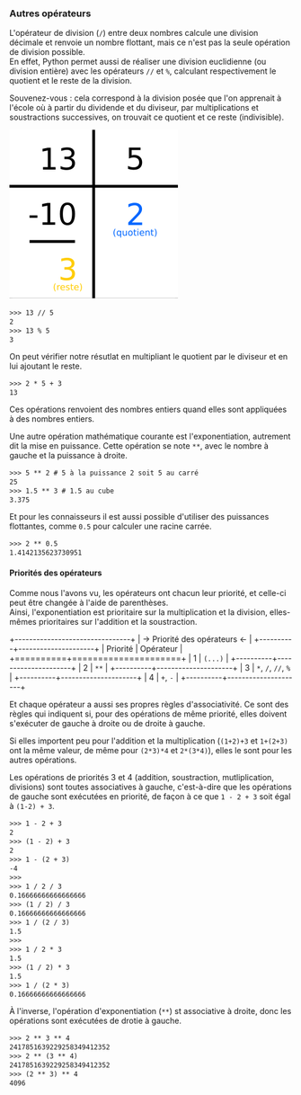 ### Autres opérateurs

L'opérateur de division (`/`) entre deux nombres calcule une division décimale et renvoie un nombre flottant, mais ce n'est pas la seule opération de division possible.  
En effet, Python permet aussi de réaliser une division euclidienne (ou division entière) avec les opérateurs `//` et `%`, calculant respectivement le quotient et le reste de la division.

Souvenez-vous : cela correspond à la division posée que l'on apprenait à l'école où à partir du dividende et du diviseur, par multiplications et soustractions successives, on trouvait ce quotient et ce reste (indivisible).

![Division euclidienne](img/division.png)

```pycon
>>> 13 // 5
2
>>> 13 % 5
3
```

On peut vérifier notre résutlat en multipliant le quotient par le diviseur et en lui ajoutant le reste.

```pycon
>>> 2 * 5 + 3
13
```

Ces opérations renvoient des nombres entiers quand elles sont appliquées à des nombres entiers.

Une autre opération mathématique courante est l'exponentiation, autrement dit la mise en puissance.
Cette opération se note `**`, avec le nombre à gauche et la puissance à droite.

```pycon
>>> 5 ** 2 # 5 à la puissance 2 soit 5 au carré
25
>>> 1.5 ** 3 # 1.5 au cube
3.375
```

Et pour les connaisseurs il est aussi possible d'utiliser des puissances flottantes, comme `0.5` pour calculer une racine carrée.

```pycon
>>> 2 ** 0.5
1.4142135623730951
```

#### Priorités des opérateurs

Comme nous l'avons vu, les opérateurs ont chacun leur priorité, et celle-ci peut être changée à l'aide de parenthèses.  
Ainsi, l'exponentiation est prioritaire sur la multiplication et la division, elles-mêmes prioritaires sur l'addition et la soustraction.

+--------------------------------+
| -> Priorité des opérateurs <-  |
+----------+---------------------+
| Priorité |      Opérateur      |
+==========+=====================+
|        1 | `(...)`             |
+----------+---------------------+
|        2 | `**`                |
+----------+---------------------+
|        3 | `*`, `/`, `//`, `%` |
+----------+---------------------+
|        4 | `+`, `-`            |
+----------+---------------------+

Et chaque opérateur a aussi ses propres règles d'associativité.
Ce sont des règles qui indiquent si, pour des opérations de même priorité, elles doivent s'exécuter de gauche à droite ou de droite à gauche.

Si elles importent peu pour l'addition et la multiplication (`(1+2)+3` et `1+(2+3)` ont la même valeur, de même pour `(2*3)*4` et `2*(3*4)`), elles le sont pour les autres opérations.

Les opérations de priorités 3 et 4 (addition, soustraction, mutliplication, divisions) sont toutes associatives à gauche, c'est-à-dire que les opérations de gauche sont exécutées en priorité, de façon à ce que `1 - 2 + 3` soit égal à `(1-2) + 3`.

```pycon
>>> 1 - 2 + 3
2
>>> (1 - 2) + 3
2
>>> 1 - (2 + 3)
-4
>>>
>>> 1 / 2 / 3
0.16666666666666666
>>> (1 / 2) / 3
0.16666666666666666
>>> 1 / (2 / 3)
1.5
>>>
>>> 1 / 2 * 3
1.5
>>> (1 / 2) * 3
1.5
>>> 1 / (2 * 3)
0.16666666666666666
```

À l'inverse, l'opération d'exponentiation (`**`) st associative à droite, donc les opérations sont exécutées de drotie à gauche.

```pycon
>>> 2 ** 3 ** 4
2417851639229258349412352
>>> 2 ** (3 ** 4)
2417851639229258349412352
>>> (2 ** 3) ** 4
4096
```
